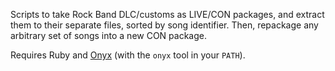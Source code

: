 Scripts to take Rock Band DLC/customs as LIVE/CON packages,
and extract them to their separate files, sorted by song identifier.
Then, repackage any arbitrary set of songs into a new CON package.

Requires Ruby and [Onyx](https://github.com/mtolly/onyxite-customs) (with the `onyx` tool in your `PATH`).
